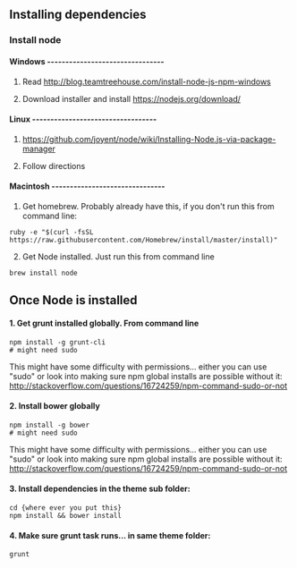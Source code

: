
## Installing dependencies

### Install node

#### Windows --------------------------------


1. Read http://blog.teamtreehouse.com/install-node-js-npm-windows

2. Download installer and install https://nodejs.org/download/


#### Linux ----------------------------------


1. https://github.com/joyent/node/wiki/Installing-Node.js-via-package-manager

2. Follow directions


#### Macintosh -------------------------------


1. Get homebrew.  Probably already have this, if you don't run this from command line:

```
ruby -e "$(curl -fsSL https://raw.githubusercontent.com/Homebrew/install/master/install)" 
```

2. Get Node installed.  Just run this from command line

```
brew install node  
```

## Once Node is installed


#### 1. Get grunt installed globally.  From command line

```
npm install -g grunt-cli
# might need sudo
```

This might have some difficulty with permissions... either you can use "sudo" or look into making sure npm global installs are possible without it: http://stackoverflow.com/questions/16724259/npm-command-sudo-or-not

#### 2. Install bower globally

```
npm install -g bower
# might need sudo
```

This might have some difficulty with permissions... either you can use "sudo" or look into making sure npm global installs are possible without it: http://stackoverflow.com/questions/16724259/npm-command-sudo-or-not
  
#### 3. Install dependencies in the theme sub folder:

```
cd {where ever you put this}
npm install && bower install 
```

#### 4. Make sure grunt task runs... in same theme folder:

```
grunt
``` 